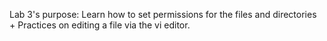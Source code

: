 Lab 3's purpose: Learn how to set permissions for the files and directories + Practices on editing a file via the vi editor.
